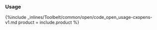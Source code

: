 


### Usage



{%include _inlines/Toolbelt/common/open/code_open_usage-cxopens-v1.md  product = include.product %}




